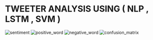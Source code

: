 # TWEETER ANALYSIS USING ( NLP , LSTM , SVM )
![sentiment](https://user-images.githubusercontent.com/52438825/214576397-97d42084-ddb6-4118-a236-f2e122020f8e.png)
![positive_word](https://user-images.githubusercontent.com/52438825/214577413-1ba61def-a657-4fbd-be43-618583ed53c1.png)
![negative_word](https://user-images.githubusercontent.com/52438825/214578193-d4fcb02c-7d6e-4541-8646-2ef6dfc95c3f.png)
![confusion_matrix](https://user-images.githubusercontent.com/52438825/214578855-9b947085-3e1d-4721-8609-d742554882cd.PNG)
